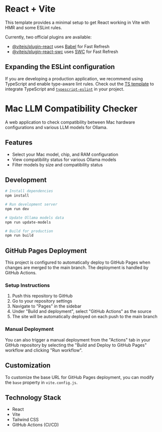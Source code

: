 # React + Vite

This template provides a minimal setup to get React working in Vite with HMR and some ESLint rules.

Currently, two official plugins are available:

- [@vitejs/plugin-react](https://github.com/vitejs/vite-plugin-react/blob/main/packages/plugin-react/README.md) uses [Babel](https://babeljs.io/) for Fast Refresh
- [@vitejs/plugin-react-swc](https://github.com/vitejs/vite-plugin-react-swc) uses [SWC](https://swc.rs/) for Fast Refresh

## Expanding the ESLint configuration

If you are developing a production application, we recommend using TypeScript and enable type-aware lint rules. Check out the [TS template](https://github.com/vitejs/vite/tree/main/packages/create-vite/template-react-ts) to integrate TypeScript and [`typescript-eslint`](https://typescript-eslint.io) in your project.

# Mac LLM Compatibility Checker

A web application to check compatibility between Mac hardware configurations and various LLM models for Ollama.

## Features

- Select your Mac model, chip, and RAM configuration
- View compatibility status for various Ollama models
- Filter models by size and compatibility status

## Development

```bash
# Install dependencies
npm install

# Run development server
npm run dev

# Update Ollama models data
npm run update-models

# Build for production
npm run build
```

## GitHub Pages Deployment

This project is configured to automatically deploy to GitHub Pages when changes are merged to the main branch. The deployment is handled by GitHub Actions.

### Setup Instructions

1. Push this repository to GitHub
2. Go to your repository settings
3. Navigate to "Pages" in the sidebar
4. Under "Build and deployment", select "GitHub Actions" as the source
5. The site will be automatically deployed on each push to the main branch

### Manual Deployment

You can also trigger a manual deployment from the "Actions" tab in your GitHub repository by selecting the "Build and Deploy to GitHub Pages" workflow and clicking "Run workflow".

## Customization

To customize the base URL for GitHub Pages deployment, you can modify the `base` property in `vite.config.js`.

## Technology Stack

- React
- Vite
- Tailwind CSS
- GitHub Actions (CI/CD)
